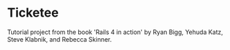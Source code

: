 # Ticketee

Tutorial project from the book 'Rails 4 in action' by Ryan Bigg, Yehuda Katz, Steve Klabnik, and Rebecca Skinner.
